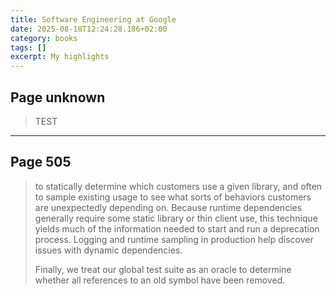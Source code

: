 ```yaml
---
title: Software Engineering at Google
date: 2025-08-18T12:24:28.186+02:00
category: books
tags: []
excerpt: My highlights
---
```


## Page unknown

> TEST


----
## Page 505

> to statically determine which customers use a given library, and often to sample existing usage to see what sorts of behaviors customers are unexpectedly depending on. Because runtime dependencies generally require some static library or thin client use, this technique yields much of the information needed to start and run a deprecation process. Logging and runtime sampling in production help discover issues with dynamic dependencies.
>
>Finally, we treat our global test suite as an oracle to determine whether all references to an old symbol have been removed.

